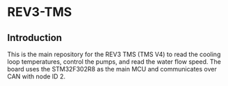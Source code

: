 # REV3-TMS

## Introduction

This is the main repository for the REV3 TMS (TMS V4) to read the cooling loop temperatures, control the pumps, and read
the water flow speed. The board uses the STM32F302R8 as the main MCU and communicates over CAN with node ID 2. 